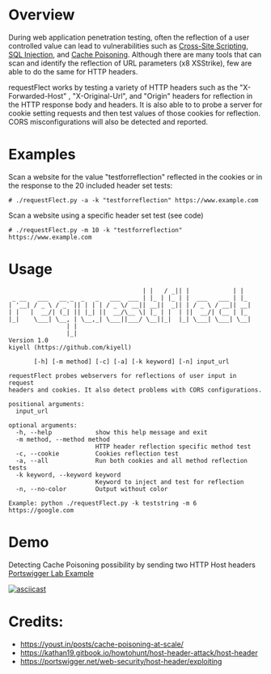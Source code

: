 # Overview

During web application penetration testing, often the reflection of a user controlled value can lead to vulnerabilities such as [Cross-Site Scripting](https://portswigger.net/web-security/cross-site-scripting), [SQL Injection](https://portswigger.net/web-security/sql-injection), and [Cache Poisoning](https://portswigger.net/web-security/web-cache-poisoning). Although there are many tools that can scan and identify the reflection of URL parameters (x8 XSStrike), few are able to do the same for HTTP headers.

requestFlect works by testing a variety of HTTP headers such as the "X-Forwarded-Host" , "X-Original-Url", and "Origin" headers for reflection in the HTTP response body and headers. It is also able to to probe a server for cookie setting requests and then test values of those cookies for reflection. CORS misconfigurations will also be detected and reported.

# Examples

Scan a website for the value "testforreflection" reflected in the cookies or in the response to the 20 included header set tests:

`# ./requestFlect.py -a -k "testforreflection" https://www.example.com`

Scan a website using a specific header set test (see code)

`# ./requestFlect.py -m 10 -k "testforreflection" https://www.example.com`

# Usage
```
                                     | |   / _|| |            | |
 _ __   ___   __ _  _   _   ___  ___ | |_ | |_ | |  ___   ___ | |_
| '__| / _ \ / _` || | | | / _ \/ __|| __||  _|| | / _ \ / __|| __|
| |   |  __/| (_| || |_| ||  __/\__ \| |_ | |  | ||  __/| (__ | |_
|_|    \___| \__, | \__,_| \___||___/ \__||_|  |_| \___| \___| \__|
                | |
                |_|
Version 1.0
kiyell (https://github.com/kiyell)

       [-h] [-m method] [-c] [-a] [-k keyword] [-n] input_url

requestFlect probes webservers for reflections of user input in request
headers and cookies. It also detect problems with CORS configurations.

positional arguments:
  input_url

optional arguments:
  -h, --help            show this help message and exit
  -m method, --method method
                        HTTP header reflection specific method test
  -c, --cookie          Cookies reflection test
  -a, --all             Run both cookies and all method reflection tests
  -k keyword, --keyword keyword
                        Keyword to inject and test for reflection
  -n, --no-color        Output without color

Example: python ./requestFlect.py -k teststring -m 6 https://google.com
```
# Demo

Detecting Cache Poisoning possibility by sending two HTTP Host headers [Portswigger Lab Example](https://portswigger.net/web-security/host-header/exploiting/lab-host-header-web-cache-poisoning-via-ambiguous-requests)

[![asciicast](https://asciinema.org/a/WubCBqH1b00XziEn9xR5bKWzI.svg)](https://asciinema.org/a/WubCBqH1b00XziEn9xR5bKWzI)

# Credits:

- https://youst.in/posts/cache-poisoning-at-scale/
- https://kathan19.gitbook.io/howtohunt/host-header-attack/host-header
- https://portswigger.net/web-security/host-header/exploiting
